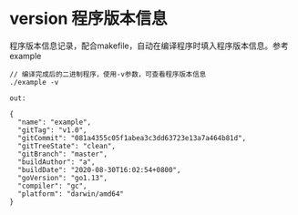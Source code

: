 # version 程序版本信息 #
程序版本信息记录，配合makefile，自动在编译程序时填入程序版本信息。参考example

```
// 编译完成后的二进制程序，使用-v参数，可查看程序版本信息
./example -v    

out: 

{
  "name": "example",
  "gitTag": "v1.0",
  "gitCommit": "081a4355c05f1abea3c3dd63723e13a7a464b81d",
  "gitTreeState": "clean",
  "gitBranch": "master",
  "buildAuthor": "a",
  "buildDate": "2020-08-30T16:02:54+0800",
  "goVersion": "go1.13",
  "compiler": "gc",
  "platform": "darwin/amd64"
}
```
